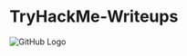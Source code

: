 # TryHackMe-Writeups

<script src="https://tryhackme.com/badge/31286"></script>

![GitHub Logo](https://lh3.googleusercontent.com/pLumQ1hecvcjl-17Y19czIbOurWMnbq_WIqPa0z39uU7aOl47L7aTX2jKjABYAdNzzNdWelhzv3YB0SPhcDGxw=w1522)
